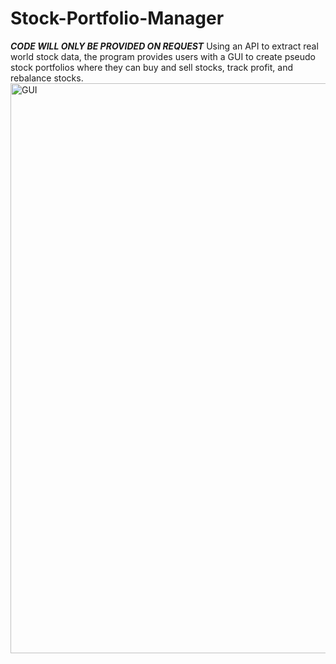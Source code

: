 # Stock-Portfolio-Manager
***CODE WILL ONLY BE PROVIDED ON REQUEST***
Using an API to extract real world stock data, the program provides users with a GUI to create pseudo stock portfolios where they can buy and sell stocks, track profit, and rebalance stocks.
<img width="912" alt="GUI" src="https://github.com/user-attachments/assets/4e8542c4-2397-4757-8eaf-8f1de83d2be3">

